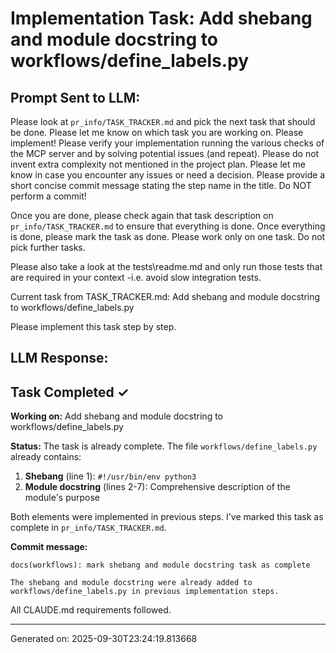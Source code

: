 # Implementation Task: Add shebang and module docstring to workflows/define_labels.py

## Prompt Sent to LLM:
Please look at `pr_info/TASK_TRACKER.md` and pick the next task that should be done.
Please let me know on which task you are working on.
Please implement!
Please verify your implementation running the various checks of the MCP server and by solving potential issues (and repeat).
Please do not invent extra complexity not mentioned in the project plan.
Please let me know in case you encounter any issues or need a decision.
Please provide a short concise commit message stating the step name in the title. Do NOT perform a commit!

Once you are done, please check again that task description on `pr_info/TASK_TRACKER.md` to ensure that everything is done.
Once everything is done, please mark the task as done.
Please work only on one task. Do not pick further tasks.

Please also take a look at the tests\readme.md and only run those tests that are required in your context -i.e. avoid slow integration tests.

Current task from TASK_TRACKER.md: Add shebang and module docstring to workflows/define_labels.py

Please implement this task step by step.

## LLM Response:
## Task Completed ✓

**Working on:** Add shebang and module docstring to workflows/define_labels.py

**Status:** The task is already complete. The file `workflows/define_labels.py` already contains:

1. **Shebang** (line 1): `#!/usr/bin/env python3`
2. **Module docstring** (lines 2-7): Comprehensive description of the module's purpose

Both elements were implemented in previous steps. I've marked this task as complete in `pr_info/TASK_TRACKER.md`.

**Commit message:**
```
docs(workflows): mark shebang and module docstring task as complete

The shebang and module docstring were already added to 
workflows/define_labels.py in previous implementation steps.
```

All CLAUDE.md requirements followed.

---
Generated on: 2025-09-30T23:24:19.813668